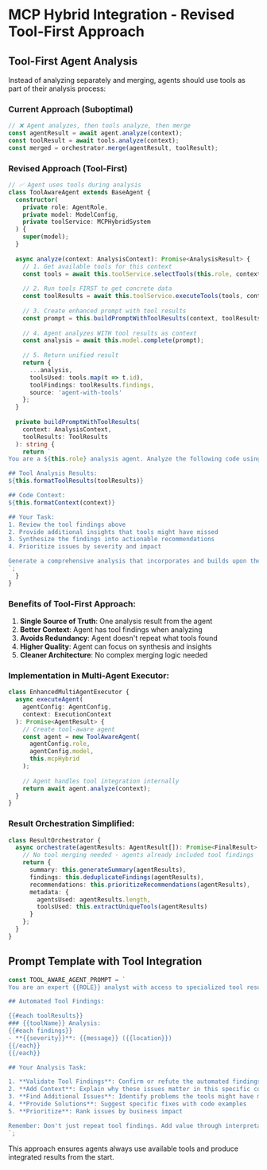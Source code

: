 # MCP Hybrid Integration - Revised Tool-First Approach

## Tool-First Agent Analysis

Instead of analyzing separately and merging, agents should use tools as part of their analysis process:

### Current Approach (Suboptimal)
```typescript
// ❌ Agent analyzes, then tools analyze, then merge
const agentResult = await agent.analyze(context);
const toolResult = await tools.analyze(context);
const merged = orchestrator.merge(agentResult, toolResult);
```

### Revised Approach (Tool-First)
```typescript
// ✅ Agent uses tools during analysis
class ToolAwareAgent extends BaseAgent {
  constructor(
    private role: AgentRole,
    private model: ModelConfig,
    private toolService: MCPHybridSystem
  ) {
    super(model);
  }
  
  async analyze(context: AnalysisContext): Promise<AnalysisResult> {
    // 1. Get available tools for this context
    const tools = await this.toolService.selectTools(this.role, context);
    
    // 2. Run tools FIRST to get concrete data
    const toolResults = await this.toolService.executeTools(tools, context);
    
    // 3. Create enhanced prompt with tool results
    const prompt = this.buildPromptWithToolResults(context, toolResults);
    
    // 4. Agent analyzes WITH tool results as context
    const analysis = await this.model.complete(prompt);
    
    // 5. Return unified result
    return {
      ...analysis,
      toolsUsed: tools.map(t => t.id),
      toolFindings: toolResults.findings,
      source: 'agent-with-tools'
    };
  }
  
  private buildPromptWithToolResults(
    context: AnalysisContext,
    toolResults: ToolResults
  ): string {
    return `
You are a ${this.role} analysis agent. Analyze the following code using the concrete findings from specialized tools.

## Tool Analysis Results:
${this.formatToolResults(toolResults)}

## Code Context:
${this.formatContext(context)}

## Your Task:
1. Review the tool findings above
2. Provide additional insights that tools might have missed
3. Synthesize the findings into actionable recommendations
4. Prioritize issues by severity and impact

Generate a comprehensive analysis that incorporates and builds upon the tool findings.
`;
  }
}
```

### Benefits of Tool-First Approach:

1. **Single Source of Truth**: One analysis result from the agent
2. **Better Context**: Agent has tool findings when analyzing
3. **Avoids Redundancy**: Agent doesn't repeat what tools found
4. **Higher Quality**: Agent can focus on synthesis and insights
5. **Cleaner Architecture**: No complex merging logic needed

### Implementation in Multi-Agent Executor:

```typescript
class EnhancedMultiAgentExecutor {
  async executeAgent(
    agentConfig: AgentConfig,
    context: ExecutionContext
  ): Promise<AgentResult> {
    // Create tool-aware agent
    const agent = new ToolAwareAgent(
      agentConfig.role,
      agentConfig.model,
      this.mcpHybrid
    );
    
    // Agent handles tool integration internally
    return await agent.analyze(context);
  }
}
```

### Result Orchestration Simplified:

```typescript
class ResultOrchestrator {
  async orchestrate(agentResults: AgentResult[]): Promise<FinalResult> {
    // No tool merging needed - agents already included tool findings
    return {
      summary: this.generateSummary(agentResults),
      findings: this.deduplicateFindings(agentResults),
      recommendations: this.prioritizeRecommendations(agentResults),
      metadata: {
        agentsUsed: agentResults.length,
        toolsUsed: this.extractUniqueTools(agentResults)
      }
    };
  }
}
```

## Prompt Template with Tool Integration

```typescript
const TOOL_AWARE_AGENT_PROMPT = `
You are an expert {{ROLE}} analyst with access to specialized tool results.

## Automated Tool Findings:

{{#each toolResults}}
### {{toolName}} Analysis:
{{#each findings}}
- **{{severity}}**: {{message}} ({{location}})
{{/each}}
{{/each}}

## Your Analysis Task:

1. **Validate Tool Findings**: Confirm or refute the automated findings
2. **Add Context**: Explain why these issues matter in this specific codebase
3. **Find Additional Issues**: Identify problems the tools might have missed
4. **Provide Solutions**: Suggest specific fixes with code examples
5. **Prioritize**: Rank issues by business impact

Remember: Don't just repeat tool findings. Add value through interpretation, context, and actionable solutions.
`;
```

This approach ensures agents always use available tools and produce integrated results from the start.
